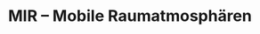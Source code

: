---
title: MIR – Mobile Raumatmosphären
link: na
status: active
time: 03/2022–12/2022
funding: Free state of Saxony, Ministry of Science
---